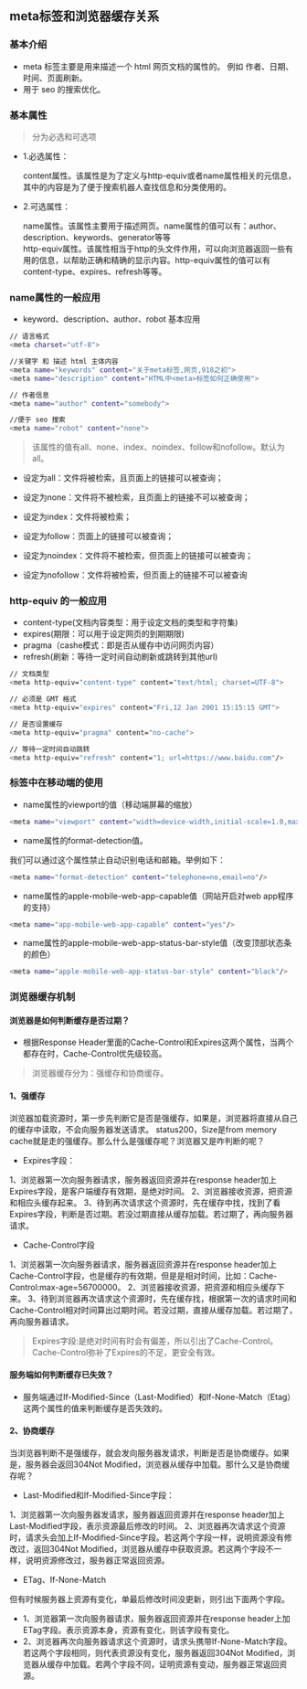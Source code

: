 ## meta标签和浏览器缓存关系

### 基本介绍

 - meta 标签主要是用来描述一个 html 网页文档的属性的。 例如 作者、日期、时间、页面刷新。
 - 用于 seo 的搜索优化。

 ### 基本属性

>分为必选和可选项

 - 1.必选属性：

   content属性。该属性是为了定义与http-equiv或者name属性相关的元信息，其中的内容是为了便于搜索机器人查找信息和分类使用的。
 - 2.可选属性：

   name属性。该属性主要用于描述网页。name属性的值可以有：author、description、keywords、generator等等<br/>
   http-equiv属性。该属性相当于http的头文件作用，可以向浏览器返回一些有用的信息，以帮助正确和精确的显示内容。http-equiv属性的值可以有content-type、expires、refresh等等。

### name属性的一般应用
 - keyword、description、author、robot 基本应用

```sh
// 语言格式
<meta charset="utf-8">

//关键字 和 描述 html 主体内容
<meta name="keywords" content="关于meta标签,网页,918之初">
<meta name="description" content="HTML中<meta>标签如何正确使用">

// 作者信息
<meta name="author" content="somebody">
```

```sh
//便于 seo 搜索
<meta name="robot" content="none">
```

>该属性的值有all、none、index、noindex、follow和nofollow。默认为all。

 - 设定为all：文件将被检索，且页面上的链接可以被查询；

 - 设定为none：文件将不被检索，且页面上的链接不可以被查询；

 - 设定为index：文件将被检索；

 - 设定为follow：页面上的链接可以被查询；

 - 设定为noindex：文件将不被检索，但页面上的链接可以被查询；

 - 设定为nofollow：文件将被检索，但页面上的链接不可以被查询

### http-equiv 的一般应用

 - content-type(文档内容类型：用于设定文档的类型和字符集)
 - expires(期限：可以用于设定网页的到期期限)
 - pragma（cashe模式：即是否从缓存中访问网页内容）
 - refresh(刷新：等待一定时间自动刷新或跳转到其他url)

```sh
// 文档类型
<meta http-equiv="content-type" content="text/html; charset=UTF-8">

// 必须是 GMT 格式
<meta http-equiv="expires" content="Fri,12 Jan 2001 15:15:15 GMT">

// 是否设置缓存
<meta http-equiv="pragma" content="no-cache">

// 等待一定时间自动跳转
<meta http-equiv="refresh" content="1; url=https://www.baidu.com"/>
```

### <meta>标签中在移动端的使用

- name属性的viewport的值（移动端屏幕的缩放）

```sh
<meta name="viewport" content="width=device-width,initial-scale=1.0,maximum-scale=1.0,user-scalable=no"/>
```

- name属性的format-detection值。

我们可以通过这个属性禁止自动识别电话和邮箱。举例如下：

```sh
<meta name="format-detection" content="telephone=no,email=no"/>
```

- name属性的apple-mobile-web-app-capable值（网站开启对web app程序的支持）
```sh
<meta name="app-mobile-web-app-capable" content="yes"/>
```

- name属性的apple-mobile-web-app-status-bar-style值（改变顶部状态条的颜色）

```sh
<meta name="apple-mobile-web-app-status-bar-style" content="black"/>
```

### 浏览器缓存机制

#### 浏览器是如何判断缓存是否过期？

- 根据Response Header里面的Cache-Control和Expires这两个属性，当两个都存在时，Cache-Control优先级较高。

>浏览器缓存分为：强缓存和协商缓存。

#### 1、强缓存

浏览器加载资源时，第一步先判断它是否是强缓存，如果是，浏览器将直接从自己的缓存中读取，不会向服务器发送请求。
status200，Size是from memory cache就是走的强缓存。那么什么是强缓存呢？浏览器又是咋判断的呢？

 - Expires字段：

1、浏览器第一次向服务器请求，服务器返回资源并在response header加上Expires字段，是客户端缓存有效期，是绝对时间。
2、浏览器接收资源，把资源和相应头缓存起来。
3、待到再次请求这个资源时，先在缓存中找，找到了看Expires字段，判断是否过期。若没过期直接从缓存加载。若过期了，再向服务器请求。

- Cache-Control字段

1、浏览器第一次向服务器请求，服务器返回资源并在response header加上Cache-Control字段，也是缓存的有效期，但是是相对时间，比如：Cache-Control:max-age=56700000。
2、浏览器接收资源，把资源和相应头缓存下来。
3、待到浏览器再次请求这个资源时，先在缓存找，根据第一次的请求时间和Cache-Control相对时间算出过期时间。若没过期，直接从缓存加载。若过期了，再向服务器请求。

>Expires字段:是绝对时间有时会有偏差，所以引出了Cache-Control。Cache-Control弥补了Expires的不足，更安全有效。

#### 服务端如何判断缓存已失效？

- 服务端通过If-Modified-Since（Last-Modified）和If-None-Match（Etag）这两个属性的值来判断缓存是否失效的。

#### 2、协商缓存

当浏览器判断不是强缓存，就会发向服务器发请求，判断是否是协商缓存。如果是，服务器会返回304Not Modified，浏览器从缓存中加载。那什么又是协商缓存呢？

 - Last-Modified和If-Modified-Since字段：

1、浏览器第一次向服务器发请求，服务器返回资源并在response header加上Last-Modified字段，表示资源最后修改的时间。
2、浏览器再次请求这个资源时，请求头会加上If-Modified-Since字段。若这两个字段一样，说明资源没有修改过，返回304Not Modified，浏览器从缓存中获取资源。若这两个字段不一样，说明资源修改过，服务器正常返回资源。

- ETag、If-None-Match

但有时候服务器上资源有变化，单最后修改时间没更新，则引出下面两个字段。
 - 1、浏览器第一次向服务器请求，服务器返回资源并在response header上加ETag字段。表示资源本身，资源有变化，则该字段有变化。
 - 2、浏览器再次向服务器请求这个资源时，请求头携带If-None-Match字段。若这两个字段相同，则代表资源没有变化，服务器返回304Not Modified，浏览器从缓存中加载。若两个字段不同，证明资源有变动，服务器正常返回资源。
